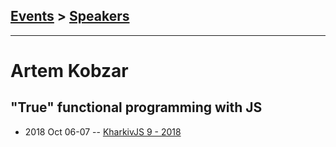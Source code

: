 ## [Events](../README.md) > [Speakers](../speakers.md)
---

# Artem Kobzar

## &quot;True&quot; functional programming with JS
- 2018 Oct 06-07 -- [KharkivJS 9 - 2018](https://www.youtube.com/watch?v=XCY0MWor_jw)    

